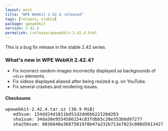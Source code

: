 ```yaml
---
layout: post
title: "WPE WebKit 2.42.4 released"
tags: [release, stable]
package: wpewebkit
version: 2.42.4
permalink: /release/wpewebkit-2.42.4.html
---
```


This is a bug fix release in the stable 2.42 series.

### What's new in WPE WebKit 2.42.4?

- Fix incorrect random images incorrectly displayed as backgrounds
  of `<div>` elements.
- Fix videos displayed aliased after being resized e.g. on YouTube.
- Fix several crashes and rendering issues.

#### Checksums

<pre>
wpewebkit-2.42.4.tar.xz (30.9 MiB)
   md5sum: 154dd24d1811bd51d2dd6bb22120d283
   sha1sum: 34da38e9554586154c83fdbb5c20e353b6d97277
   sha256sum: 8836040a3687581970b47a232b713e7023c080d5613427f52db619c29fb253a4
</pre>
